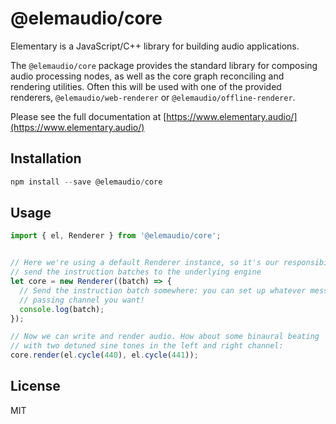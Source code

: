 # @elemaudio/core

Elementary is a JavaScript/C++ library for building audio applications.

The `@elemaudio/core` package provides the standard library for composing
audio processing nodes, as well as the core graph reconciling and rendering utilities. Often this
will be used with one of the provided renderers, `@elemaudio/web-renderer` or `@elemaudio/offline-renderer`.

Please see the full documentation at [https://www.elementary.audio/](https://www.elementary.audio/)

## Installation

```js
npm install --save @elemaudio/core
```

## Usage

```js
import { el, Renderer } from '@elemaudio/core';


// Here we're using a default Renderer instance, so it's our responsibility to
// send the instruction batches to the underlying engine
let core = new Renderer((batch) => {
  // Send the instruction batch somewhere: you can set up whatever message
  // passing channel you want!
  console.log(batch);
});

// Now we can write and render audio. How about some binaural beating
// with two detuned sine tones in the left and right channel:
core.render(el.cycle(440), el.cycle(441));
```

## License

MIT
